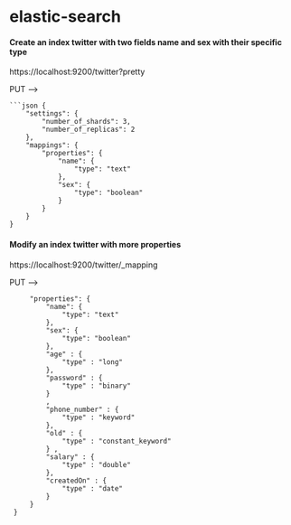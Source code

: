 # elastic-search

#### Create an index twitter with two fields name and sex with their specific type

https://localhost:9200/twitter?pretty

PUT --> 

    ```json {
        "settings": {
            "number_of_shards": 3,
            "number_of_replicas": 2
        },
        "mappings": {
            "properties": {
                "name": {
                    "type": "text"
                },
                "sex": {
                    "type": "boolean"
                }
            }
        }
    } 
#### Modify an index twitter with more properties 

https://localhost:9200/twitter/_mapping

PUT -->
    
   ```json{
        "properties": {
            "name": {
                "type": "text"
            },
            "sex": {
                "type": "boolean"
            },
            "age" : {
                "type" : "long"
            },
            "password" : {
                "type" : "binary"
            }
            ,
            "phone_number" : {
                "type" : "keyword"
            },
            "old" : {
                "type" : "constant_keyword"
            } ,
            "salary" : {
                "type" : "double"
            },
            "createdOn" : {
                "type" : "date"
            }
        }
    } 

